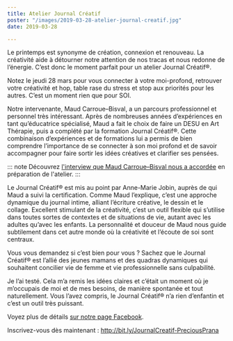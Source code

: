```yaml
---
title: Atelier Journal Créatif
poster: "/images/2019-03-28-atelier-journal-creatif.jpg"
date: 2019-03-28

---
```

Le printemps est synonyme de création, connexion et renouveau. La créativité aide à détourner notre attention de nos tracas et nous redonne de l’énergie. C’est donc le moment parfait pour un atelier Journal Créatif®.

Notez le jeudi 28 mars pour vous connecter à votre moi-profond, retrouver votre créativité et hop, table rase du stress et stop aux priorités pour les autres. C’est un moment rien que pour SOI.

Notre intervenante, Maud Carroue–Bisval, a un parcours professionnel et personnel très intéressant. Après de nombreuses années d’expériences en tant qu’éducatrice spécialisé, Maud a fait le choix de faire un DESU en Art Thérapie, puis a complété par la formation Journal Créatif®. Cette combinaison d’expériences et de formations lui a permis de bien comprendre l’importance de se connecter à son moi profond et de savoir accompagner pour faire sortir les idées créatives et clarifier ses pensées.

::: note
Découvrez [l'interview que Maud Carroue–Bisval nous a accordée](/interviews/maud-carroue-bisval/) en préparation de l'atelier.
:::

Le Journal Créatif® est mis au point par Anne-Marie Jobin, auprès de qui Maud a suivi la certification. Comme Maud l’explique, c’est une approche dynamique du journal intime, alliant l’écriture créative, le dessin et le collage. Excellent stimulant de la créativité, c’est un outil flexible qui s’utilise dans toutes sortes de contextes et de situations de vie, autant avec les adultes qu’avec les enfants. La personnalité et douceur de Maud nous guide subtilement dans cet autre monde où la créativité et l’écoute de soi sont centraux.

Vous vous demandez si c’est bien pour vous ? Sachez que le Journal Créatif® est l’allié des jeunes mamans et des quadras dynamiques qui souhaitent concilier vie de femme et vie professionnelle sans culpabilité.

Je l’ai testé. Cela m’a remis les idées claires et c’était un moment où je m’occupais de moi et de mes besoins, de manière spontanée et tout naturellement. Vous l’avez compris, le Journal Créatif® n’a rien d’enfantin et c’est un outil très puissant.

Voyez plus de détails [sur notre page Facebook](https://www.facebook.com/events/1101982766675294/).

Inscrivez-vous dès maintenant&nbsp;: <http://bit.ly/JournalCreatif-PreciousPrana>